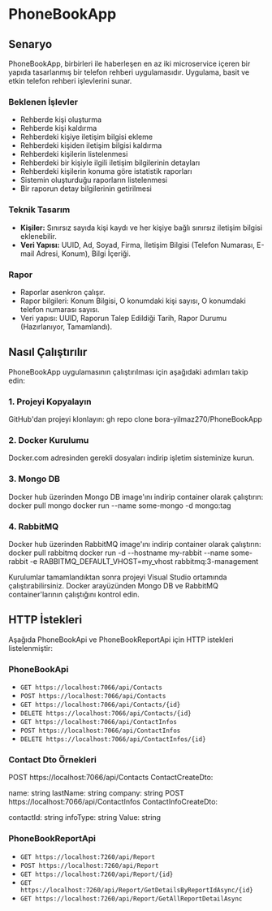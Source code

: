 # PhoneBookApp

## Senaryo
PhoneBookApp, birbirleri ile haberleşen en az iki microservice içeren bir yapıda tasarlanmış bir telefon rehberi uygulamasıdır. Uygulama, basit ve etkin telefon rehberi işlevlerini sunar.

### Beklenen İşlevler
- Rehberde kişi oluşturma
- Rehberde kişi kaldırma
- Rehberdeki kişiye iletişim bilgisi ekleme
- Rehberdeki kişiden iletişim bilgisi kaldırma
- Rehberdeki kişilerin listelenmesi
- Rehberdeki bir kişiyle ilgili iletişim bilgilerinin detayları
- Rehberdeki kişilerin konuma göre istatistik raporları
- Sistemin oluşturduğu raporların listelenmesi
- Bir raporun detay bilgilerinin getirilmesi

### Teknik Tasarım
- **Kişiler:** Sınırsız sayıda kişi kaydı ve her kişiye bağlı sınırsız iletişim bilgisi eklenebilir.
- **Veri Yapısı:** UUID, Ad, Soyad, Firma, İletişim Bilgisi (Telefon Numarası, E-mail Adresi, Konum), Bilgi İçeriği.

### Rapor
- Raporlar asenkron çalışır.
- Rapor bilgileri: Konum Bilgisi, O konumdaki kişi sayısı, O konumdaki telefon numarası sayısı.
- Veri yapısı: UUID, Raporun Talep Edildiği Tarih, Rapor Durumu (Hazırlanıyor, Tamamlandı).

## Nasıl Çalıştırılır
PhoneBookApp uygulamasının çalıştırılması için aşağıdaki adımları takip edin:

### 1. Projeyi Kopyalayın
GitHub'dan projeyi klonlayın:
gh repo clone bora-yilmaz270/PhoneBookApp

### 2. Docker Kurulumu
Docker.com adresinden gerekli dosyaları indirip işletim sisteminize kurun.

### 3. Mongo DB
Docker hub üzerinden Mongo DB image'ını indirip container olarak çalıştırın:
docker pull mongo
docker run --name some-mongo -d mongo:tag

### 4. RabbitMQ
Docker hub üzerinden RabbitMQ image'ını indirip container olarak çalıştırın:
docker pull rabbitmq
docker run -d --hostname my-rabbit --name some-rabbit -e RABBITMQ_DEFAULT_VHOST=my_vhost rabbitmq:3-management

Kurulumlar tamamlandıktan sonra projeyi Visual Studio ortamında çalıştırabilirsiniz. Docker arayüzünden Mongo DB ve RabbitMQ container'larının çalıştığını kontrol edin.

## HTTP İstekleri
Aşağıda PhoneBookApi ve PhoneBookReportApi için HTTP istekleri listelenmiştir:

### PhoneBookApi
- `GET https://localhost:7066/api/Contacts`
- `POST https://localhost:7066/api/Contacts`
- `GET https://localhost:7066/api/Contacts/{id}`
- `DELETE https://localhost:7066/api/Contacts/{id}`
- `GET https://localhost:7066/api/ContactInfos`
- `POST https://localhost:7066/api/ContactInfos`
- `DELETE https://localhost:7066/api/ContactInfos/{id}`

### Contact Dto Örnekleri
POST https://localhost:7066/api/Contacts
ContactCreateDto:

name: string
lastName: string
company: string
POST https://localhost:7066/api/ContactInfos
ContactInfoCreateDto:

contactId: string
infoType: string
Value: string

### PhoneBookReportApi
- `GET https://localhost:7260/api/Report`
- `POST https://localhost:7260/api/Report`
- `GET https://localhost:7260/api/Report/{id}`
- `GET https://localhost:7260/api/Report/GetDetailsByReportIdAsync/{id}`
- `GET https://localhost:7260/api/Report/GetAllReportDetailAsync`

